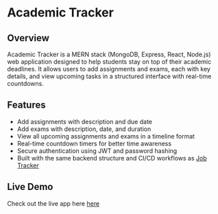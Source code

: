 # Academic Tracker

## Overview

Academic Tracker is a MERN stack (MongoDB, Express, React, Node.js) web application designed to help students stay on top of their academic deadlines. It allows users to add assignments and exams, each with key details, and view upcoming tasks in a structured interface with real-time countdowns.

## Features

- Add assignments with description and due date  
- Add exams with description, date, and duration  
- View all upcoming assignments and exams in a timeline format  
- Real-time countdown timers for better time awareness  
- Secure authentication using JWT and password hashing  
- Built with the same backend structure and CI/CD workflows as [Job Tracker](https://jobtracker-whloh.netlify.app/)

## Live Demo

Check out the live app here [here](https://academictracker-whloh.netlify.app/)
